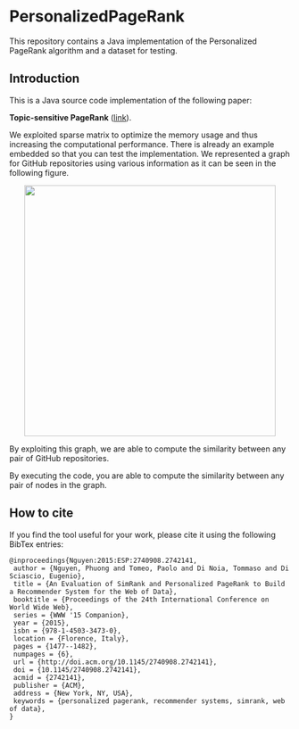 # PersonalizedPageRank

This repository contains a Java implementation of the Personalized PageRank algorithm and a dataset for testing.


## Introduction


This is a Java source code implementation of the following paper:

**Topic-sensitive PageRank** ([link](http://www-cs-students.stanford.edu/~taherh/papers/topic-sensitive-pagerank.pdf)).

We exploited sparse matrix to optimize the memory usage and thus increasing the computational performance. There is already an example embedded so that you can test the implementation. We represented a graph for GitHub repositories using various information as it can be seen in the following figure.

<p align="center">
<img src="https://github.com/phuongthanhnguyen/SimRank/blob/master/Data/Graph.png" width="450">
</p> 


By exploiting this graph, we are able to compute the similarity between any pair of GitHub repositories.

By executing the code, you are able to compute the similarity between any pair of nodes in the graph.

## How to cite
If you find the tool useful for your work, please cite it using the following BibTex entries:

```
@inproceedings{Nguyen:2015:ESP:2740908.2742141,
 author = {Nguyen, Phuong and Tomeo, Paolo and Di Noia, Tommaso and Di Sciascio, Eugenio},
 title = {An Evaluation of SimRank and Personalized PageRank to Build a Recommender System for the Web of Data},
 booktitle = {Proceedings of the 24th International Conference on World Wide Web},
 series = {WWW '15 Companion},
 year = {2015},
 isbn = {978-1-4503-3473-0},
 location = {Florence, Italy},
 pages = {1477--1482},
 numpages = {6},
 url = {http://doi.acm.org/10.1145/2740908.2742141},
 doi = {10.1145/2740908.2742141},
 acmid = {2742141},
 publisher = {ACM},
 address = {New York, NY, USA},
 keywords = {personalized pagerank, recommender systems, simrank, web of data},
} 
```


